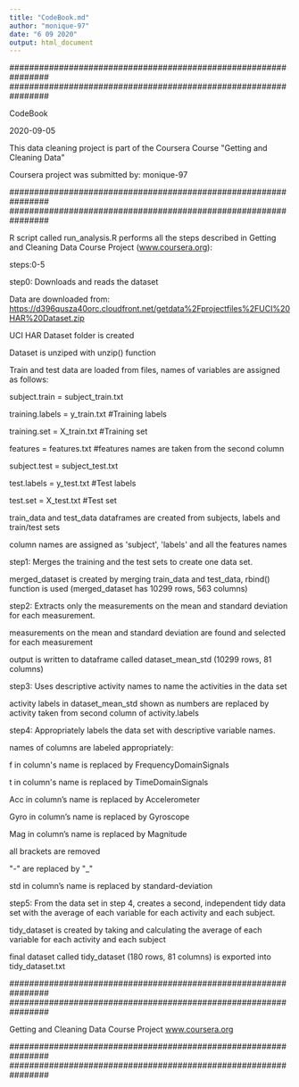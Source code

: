 ```yaml
---
title: "CodeBook.md"
author: "monique-97"
date: "6 09 2020"
output: html_document
---
```


################################################################
################################################################

CodeBook

2020-09-05


This data cleaning project is part of the Coursera Course "Getting and Cleaning Data"

Coursera project was submitted by: monique-97

################################################################
################################################################

R script called run_analysis.R performs all the steps described in Getting and Cleaning Data Course Project (www.coursera.org):

steps:0-5

step0: Downloads and reads the dataset 

Data are downloaded from: https://d396qusza40orc.cloudfront.net/getdata%2Fprojectfiles%2FUCI%20HAR%20Dataset.zip

UCI HAR Dataset folder is created

Dataset is unziped with unzip() function

Train and test data are loaded from files, names of variables are assigned as follows:

subject.train = subject_train.txt

training.labels = y_train.txt #Training labels

training.set = X_train.txt #Training set


features = features.txt #features names are taken from the second column


subject.test = subject_test.txt

test.labels = y_test.txt #Test labels

test.set = X_test.txt #Test set


train_data and test_data dataframes are created from subjects, labels and train/test sets

column names are assigned as 'subject', 'labels' and all the features names



step1: Merges the training and the test sets to create one data set.

merged_dataset is created by merging train_data and test_data, rbind() function is used (merged_dataset has 10299 rows, 563 columns)



step2: Extracts only the measurements on the mean and standard deviation for each measurement.

measurements on the mean and standard deviation are found and selected for each measurement

output is written to dataframe called dataset_mean_std (10299 rows, 81 columns)




step3: Uses descriptive activity names to name the activities in the data set

activity labels in dataset_mean_std shown as numbers are replaced by activity taken from second column of activity.labels



step4: Appropriately labels the data set with descriptive variable names.

names of columns are labeled appropriately:



f in column's name is replaced by FrequencyDomainSignals

t in column's name is replaced by TimeDomainSignals

Acc in column’s name is replaced by Accelerometer

Gyro in column’s name is replaced by Gyroscope

Mag in column’s name is replaced by Magnitude



all brackets are removed

"-" are replaced by "_"

std in column’s name is replaced by standard-deviation



step5: From the data set in step 4, creates a second, independent tidy data set with the average of each variable for each activity and each subject.

tidy_dataset is created by taking and calculating the average of each variable for each activity and each subject

final dataset called tidy_dataset (180 rows, 81 columns) is exported into tidy_dataset.txt


################################################################
################################################################

Getting and Cleaning Data Course Project
www.coursera.org

################################################################
################################################################
